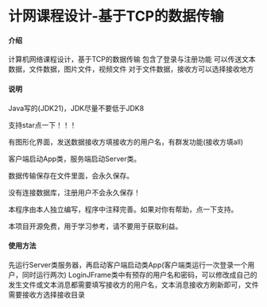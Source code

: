# 计网课程设计-基于TCP的数据传输

#### 介绍
计算机网络课程设计，基于TCP的数据传输
包含了登录与注册功能
可以传送文本数据，文件数据，图片文件，视频文件
对于文件数据，接收方可以选择接收地方


#### 说明

Java写的(JDK21)，JDK尽量不要低于JDK8

支持star点一下！！！

有图形化界面，发送数据接收方填接收方的用户名，有群发功能(接收方填all)

客户端启动App类，服务端启动Server类。

数据传输保存在文件里面，会永久保存。

没有连接数据库，注册用户不会永久保存！

本程序由本人独立编写，程序中注释完善。如果对你有帮助，点一下支持。

本项目开源免费，用于学习参考，请不要用于获取利益。

#### 使用方法
先运行Server类服务器，再启动客户端启动类App(客户端类运行一次登录一个用户，同时运行两次)
LoginJFrame类中有预存的用户名和密码，可以修改成自己的
发生文件或文本消息都需要填写接收方的用户名，文本消息接收方刷新即可，文件需要接收方选择接收目录

